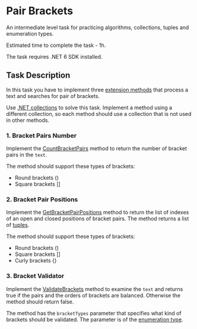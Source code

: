 # Pair Brackets

An intermediate level task for practicing algorithms, collections, tuples and enumeration types.

Estimated time to complete the task - 1h.

The task requires .NET 6 SDK installed.


## Task Description

In this task you have to implement three [extension methods](https://docs.microsoft.com/en-us/dotnet/csharp/programming-guide/classes-and-structs/extension-methods) that process a text and searches for pair of brackets.

Use [.NET collections](https://docs.microsoft.com/en-us/dotnet/csharp/programming-guide/concepts/collections) to solve this task. Implement a method using a different collection, so each method should use a collection that is not used in other methods.


### 1. Bracket Pairs Number

Implement the [CountBracketPairs](PairBrackets/StringExtensions.cs#L10) method to return the number of bracket pairs in the `text`.

The method should support these types of brackets:
* Round brackets ()
* Square brackets []


### 2. Bracket Pair Positions

Implement the [GetBracketPairPositions](PairBrackets/StringExtensions.cs#L22) method to return the list of indexes of an open and closed positions of bracket pairs. The method returns a list of [tuples](https://docs.microsoft.com/en-us/dotnet/csharp/language-reference/builtin-types/value-tuples).

The method should support these types of brackets:
* Round brackets ()
* Square brackets []
* Curly brackets {}


### 3. Bracket Validator

Implement the [ValidateBrackets](PairBrackets/StringExtensions.cs#L35) method to examine the `text` and returns true if the pairs and the orders of brackets are balanced. Otherwise the method should return false.

The method has the `bracketTypes` parameter that specifies what kind of brackets should be validated. The parameter is of the [enumeration type](https://docs.microsoft.com/en-us/dotnet/csharp/language-reference/builtin-types/enum).
